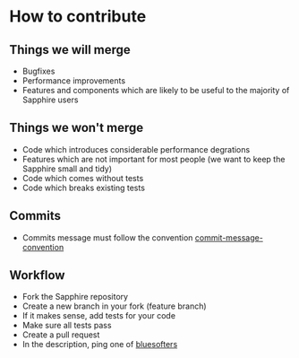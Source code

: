 # How to contribute

## Things we will merge

* Bugfixes
* Performance improvements
* Features and components which are likely to be useful to the majority of Sapphire users

## Things we won't merge

* Code which introduces considerable performance degrations
* Features which are not important for most people (we want to keep the Sapphire small and tidy)
* Code which comes without tests
* Code which breaks existing tests

## Commits

* Commits message must follow the convention [commit-message-convention](https://github.com/ajoslin/conventional-changelog/blob/master/CONVENTIONS.md)

## Workflow

* Fork the Sapphire repository
* Create a new branch in your fork (feature branch)
* If it makes sense, add tests for your code
* Make sure all tests pass
* Create a pull request
* In the description, ping one of [bluesofters](https://github.com/orgs/bluesoft/people)

